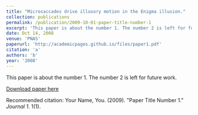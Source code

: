 ```yaml
---
title: "Microsaccades drive illusory motion in the Enigma illusion."
collection: publications
permalink: /publication/2009-10-01-paper-title-number-1
excerpt: 'This paper is about the number 1. The number 2 is left for future work.'
date: Oct 14, 2008
venue: 'PNAS'
paperurl: 'http://academicpages.github.io/files/paper1.pdf'
citation: 'a'
authors: 'b'
year: '2008'
---
```

This paper is about the number 1. The number 2 is left for future work.

[Download paper here](http://academicpages.github.io/files/paper1.pdf)

Recommended citation: Your Name, You. (2009). "Paper Title Number 1." <i>Journal 1</i>. 1(1).
